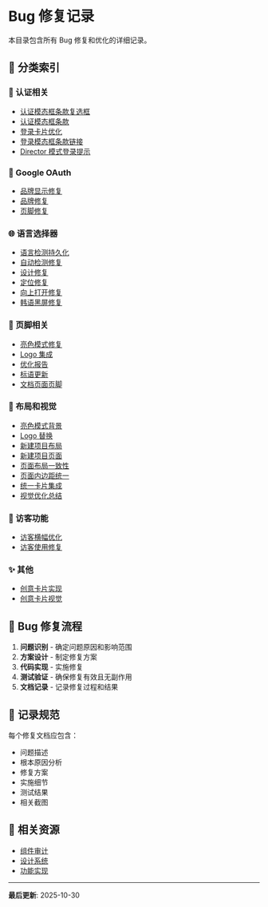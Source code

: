 # Bug 修复记录

本目录包含所有 Bug 修复和优化的详细记录。

## 📑 分类索引

### 🔐 认证相关
- [认证模态框条款复选框](./auth-modal-terms-checkbox.md)
- [认证模态框条款](./auth-modal-terms.md)
- [登录卡片优化](./login-card.md)
- [登录模态框条款链接](./login-modal-terms-links.md)
- [Director 模式登录提示](./director-mode-login-prompt.md)

### 🔑 Google OAuth
- [品牌显示修复](./google-oauth-brand-display.md)
- [品牌修复](./google-oauth-branding.md)
- [页脚修复](./google-oauth-footer.md)

### 🌐 语言选择器
- [语言检测持久化](./language-detection-persistence.md)
- [自动检测修复](./language-selector-auto-detection.md)
- [设计修复](./language-selector-design.md)
- [定位修复](./language-selector-positioning.md)
- [向上打开修复](./language-selector-upward.md)
- [韩语黑屏修复](./korean-blackscreen.md)

### 🦶 页脚相关
- [亮色模式修复](./footer-light-mode.md)
- [Logo 集成](./footer-logo.md)
- [优化报告](./footer-optimization.md)
- [标语更新](./footer-slogan.md)
- [文档页面页脚](./document-pages-footer.md)

### 🎨 布局和视觉
- [亮色模式背景](./light-mode-background.md)
- [Logo 替换](./logo-replacement.md)
- [新建项目布局](./new-project-layout.md)
- [新建项目页面](./new-project-page.md)
- [页面布局一致性](./page-layout-consistency.md)
- [页面内边距统一](./page-padding.md)
- [统一卡片集成](./unified-card-integration.md)
- [视觉优化总结](./visual-optimization.md)

### 👥 访客功能
- [访客横幅优化](./guest-banner.md)
- [访客使用修复](./guest-usage-fixes.md)

### ✨ 其他
- [创意卡片实现](./idea-card-implementation.md)
- [创意卡片视觉](./idea-card-visual.md)

## 🐛 Bug 修复流程

1. **问题识别** - 确定问题原因和影响范围
2. **方案设计** - 制定修复方案
3. **代码实现** - 实施修复
4. **测试验证** - 确保修复有效且无副作用
5. **文档记录** - 记录修复过程和结果

## 📝 记录规范

每个修复文档应包含：
- 问题描述
- 根本原因分析
- 修复方案
- 实施细节
- 测试结果
- 相关截图

## 🔗 相关资源

- [组件审计](../audits/)
- [设计系统](../design-system/)
- [功能实现](../features/)

---

**最后更新**: 2025-10-30
